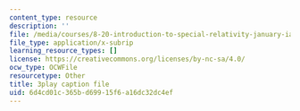 ```yaml
---
content_type: resource
description: ''
file: /media/courses/8-20-introduction-to-special-relativity-january-iap-2021/6d4cd01c365bd69915f6a16dc32dc4ef_QP-xHC_naJ4.srt
file_type: application/x-subrip
learning_resource_types: []
license: https://creativecommons.org/licenses/by-nc-sa/4.0/
ocw_type: OCWFile
resourcetype: Other
title: 3play caption file
uid: 6d4cd01c-365b-d699-15f6-a16dc32dc4ef
---
```

